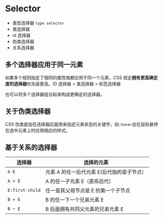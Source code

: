 # Selector

- 类型选择器 `type selector`
- 类选择器
- id 选择器
- 伪类选择器
- 关系选择器

## 多个选择器应用于同一元素

如果多个规则指定了相同的属性值都应用于同一个元素，CSS 规定**拥有更高确定度的选择器**优先级更高。ID 选择器 > 类选择器 > 标签选择器

也可以将多个选择器组合起来构成更确定的选择器。




## 关于伪类选择器

CSS 伪类是加在选择器后面用来指定元素状态的关键字。如`:hover`会在鼠标悬停在选中元素上时应用相应的样式。

## 基于关系的选择器

选择器 | 选择的元素
----- | -----
`A E` | 元素 A 的任一后代元素 E(后代指的是子节点）
`A > E` | A 的任一子元素 E（直系后代）
`E:first-child` | 任一是其父母节点是 E 的第一个子节点
`B + E` | B 的任一下一个兄弟元素 E
`B ~ E` | B 后面拥有共同父元素的兄弟元素 E